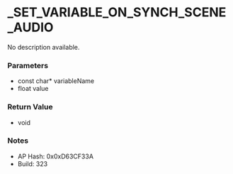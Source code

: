 # _SET_VARIABLE_ON_SYNCH_SCENE_AUDIO

No description available.

### Parameters
* const char* variableName
* float value

### Return Value
* void

### Notes
* AP Hash: 0x0xD63CF33A
* Build: 323

